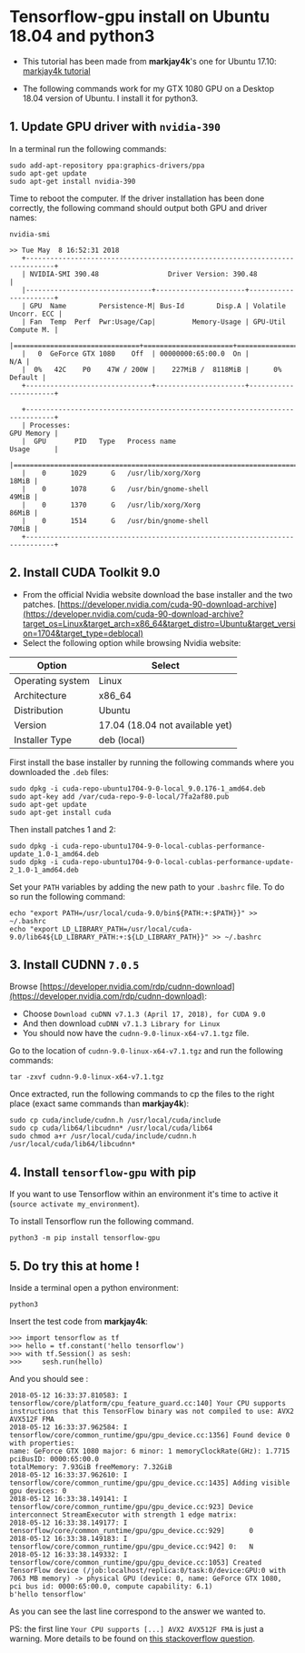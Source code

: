 
# Tensorflow-gpu install on Ubuntu 18.04 and python3

* This tutorial has been made from __markjay4k__'s one for Ubuntu 17.10: [markjay4k tutorial](https://github.com/markjay4k/Install-Tensorflow-on-Ubuntu-17.10-/blob/master/Tensorflow%20Install%20instructions.ipynb)

* The following commands work for my GTX 1080 GPU on a Desktop 18.04 version of Ubuntu. I install it for python3.

## 1. Update GPU driver with `nvidia-390`

In a terminal run the following commands:
```
sudo add-apt-repository ppa:graphics-drivers/ppa
sudo apt-get update
sudo apt-get install nvidia-390
```

Time to reboot the computer. If the driver installation has been done correctly, the following command should output both GPU and driver names:
```
nvidia-smi

>> Tue May  8 16:52:31 2018       
   +-----------------------------------------------------------------------------+
   | NVIDIA-SMI 390.48                 Driver Version: 390.48                    |
   |-------------------------------+----------------------+----------------------+
   | GPU  Name        Persistence-M| Bus-Id        Disp.A | Volatile Uncorr. ECC |
   | Fan  Temp  Perf  Pwr:Usage/Cap|         Memory-Usage | GPU-Util  Compute M. |
   |===============================+======================+======================|
   |   0  GeForce GTX 1080    Off  | 00000000:65:00.0  On |                  N/A |
   |  0%   42C    P0    47W / 200W |    227MiB /  8118MiB |      0%      Default |
   +-------------------------------+----------------------+----------------------+

   +-----------------------------------------------------------------------------+
   | Processes:                                                       GPU Memory |
   |  GPU       PID   Type   Process name                             Usage      |
   |=============================================================================|
   |    0      1029      G   /usr/lib/xorg/Xorg                            18MiB |
   |    0      1078      G   /usr/bin/gnome-shell                          49MiB |
   |    0      1370      G   /usr/lib/xorg/Xorg                            86MiB |
   |    0      1514      G   /usr/bin/gnome-shell                          70MiB |
   +-----------------------------------------------------------------------------+

```

## 2. Install CUDA Toolkit 9.0

* From the official Nvidia website download the base installer and the two patches.
[https://developer.nvidia.com/cuda-90-download-archive](https://developer.nvidia.com/cuda-90-download-archive?target_os=Linux&target_arch=x86_64&target_distro=Ubuntu&target_version=1704&target_type=deblocal)
* Select the following option while browsing Nvidia website:

| Option | Select |
| --- | --- |
| Operating system | Linux |
| Architecture | x86_64 |
| Distribution | Ubuntu |
| Version | 17.04 (18.04 not available yet) |
| Installer Type | deb (local) |


First install the base installer by running the following commands where you downloaded
the `.deb` files:
```
sudo dpkg -i cuda-repo-ubuntu1704-9-0-local_9.0.176-1_amd64.deb
sudo apt-key add /var/cuda-repo-9-0-local/7fa2af80.pub
sudo apt-get update
sudo apt-get install cuda
```

Then install patches 1 and 2:
```
sudo dpkg -i cuda-repo-ubuntu1704-9-0-local-cublas-performance-update_1.0-1_amd64.deb
sudo dpkg -i cuda-repo-ubuntu1704-9-0-local-cublas-performance-update-2_1.0-1_amd64.deb
```

Set your `PATH` variables by adding the new path to your `.bashrc` file.
To do so run the following command:

```
echo "export PATH=/usr/local/cuda-9.0/bin${PATH:+:$PATH}}" >> ~/.bashrc
echo "export LD_LIBRARY_PATH=/usr/local/cuda-9.0/lib64${LD_LIBRARY_PATH:+:${LD_LIBRARY_PATH}}" >> ~/.bashrc
```


## 3. Install CUDNN `7.0.5`

Browse [https://developer.nvidia.com/rdp/cudnn-download](https://developer.nvidia.com/rdp/cudnn-download):
 * Choose  `Download cuDNN v7.1.3 (April 17, 2018), for CUDA 9.0`
 * And then download `cuDNN v7.1.3 Library for Linux`
 * You should now have the `cudnn-9.0-linux-x64-v7.1.tgz` file.

Go to the location of `cudnn-9.0-linux-x64-v7.1.tgz` and run the following commands:
```
tar -zxvf cudnn-9.0-linux-x64-v7.1.tgz
```

Once extracted, run the following commands to cp the files to the right place (exact same commands than __markjay4k__):
```
sudo cp cuda/include/cudnn.h /usr/local/cuda/include
sudo cp cuda/lib64/libcudnn* /usr/local/cuda/lib64
sudo chmod a+r /usr/local/cuda/include/cudnn.h /usr/local/cuda/lib64/libcudnn*
```


## 4. Install `tensorflow-gpu` with pip

If you want to use Tensorflow within an environment it's time to active it (`source activate my_environment`).

To install Tensorflow run the following command.
```
python3 -m pip install tensorflow-gpu
```

## 5. Do try this at home !

Inside a terminal open a python environment:
```
python3
```

Insert the test code from __markjay4k__:

```
>>> import tensorflow as tf
>>> hello = tf.constant('hello tensorflow')
>>> with tf.Session() as sesh:
>>>     sesh.run(hello)
```

And you should see :

```
2018-05-12 16:33:37.810583: I tensorflow/core/platform/cpu_feature_guard.cc:140] Your CPU supports instructions that this TensorFlow binary was not compiled to use: AVX2 AVX512F FMA
2018-05-12 16:33:37.962584: I tensorflow/core/common_runtime/gpu/gpu_device.cc:1356] Found device 0 with properties:
name: GeForce GTX 1080 major: 6 minor: 1 memoryClockRate(GHz): 1.7715
pciBusID: 0000:65:00.0
totalMemory: 7.93GiB freeMemory: 7.32GiB
2018-05-12 16:33:37.962610: I tensorflow/core/common_runtime/gpu/gpu_device.cc:1435] Adding visible gpu devices: 0
2018-05-12 16:33:38.149141: I tensorflow/core/common_runtime/gpu/gpu_device.cc:923] Device interconnect StreamExecutor with strength 1 edge matrix:
2018-05-12 16:33:38.149177: I tensorflow/core/common_runtime/gpu/gpu_device.cc:929]      0
2018-05-12 16:33:38.149183: I tensorflow/core/common_runtime/gpu/gpu_device.cc:942] 0:   N
2018-05-12 16:33:38.149332: I tensorflow/core/common_runtime/gpu/gpu_device.cc:1053] Created TensorFlow device (/job:localhost/replica:0/task:0/device:GPU:0 with 7063 MB memory) -> physical GPU (device: 0, name: GeForce GTX 1080, pci bus id: 0000:65:00.0, compute capability: 6.1)
b'hello tensorflow'
```

As you can see the last line correspond to the answer we wanted to.

PS: the first line `Your CPU supports [...] AVX2 AVX512F FMA` is just a warning. More details to be found on [this stackoverflow question](https://stackoverflow.com/questions/47068709/your-cpu-supports-instructions-that-this-tensorflow-binary-was-not-compiled-to-u).
